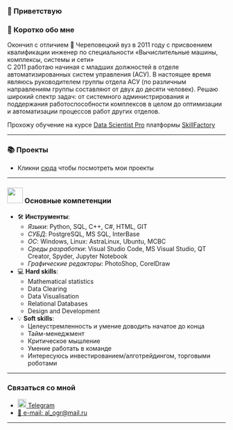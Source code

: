 ### 👋 Приветствую 

### 📜 Коротко обо мне
Окончил с отличием 📕 Череповецкий вуз в 2011 году 
с присвоением квалификации инженер по специальности «Вычислительные машины, комплексы, системы и сети»  
С 2011 работаю начиная с младших должностей в отделе автоматизированных систем управления (АСУ). В настоящее время являюсь руководителем группы отдела АСУ (по различным направлениям группы составляют от двух до десяти человек). Решаю широкий спектр задач: от системного администрирования и поддержания работоспособности комплексов в целом до оптимизации и автоматизации процессов работ других отделов.

Прохожу обучение на курсе [Data Scientist Pro](https://skillfactory.ru/data-scientist-pro) платформы [SkillFactory](https://skillfactory.ru/)  

---
### 📚 Проекты

* Кликни [сюда](https://github.com/al-ogr?tab=repositories) чтобы посмотреть мои проекты
---
### <img src="https://camo.githubusercontent.com/ad38c424479dba43b6ded15fecfde6b53cf9fcd6ff3dc7715d5bcb43f8bbefb8/68747470733a2f2f6d656469612e67697068792e636f6d2f6d656469612f57556c706c634d704f43456d5447427442572f67697068792e676966" height="36px"> Основные компетенции
* 🛠️ **Инструменты**: 
  * *Языки*: Python, SQL, C++, C#, HTML, GIT
  * *СУБД*: PostgreSQL, MS SQL, InterBase
  * *ОС*: Windows, Linux: AstraLinux, Ubuntu, МСВС
  * *Среды разработки*: Visual Studio Code, MS Visual Studio, QT Creator, Spyder, Jupyter Notebook
  * *Графические редакторы*: PhotoShop, CorelDraw
* 💻 **Hard skills**:
  * Mathematical statistics
  * Data Clearing
  * Data Visualisation
  * Relational Databases
  * Design and Development
* 💡 **Soft skills**:
  * Целеустремленность и умение доводить начатое до конца
  * Тайм-менеджмент
  * Критическое мышление
  * Умение работать в команде
  * Интересуюсь инвестированием/алготрейдингом, торговыми роботами
---
###  Связаться со мной
- [<img src="https://img.icons8.com/?size=100&id=k4jADXhS5U1t&format=png&color=000000" height="20px"> Telegram](https://t.me/al_ogr)
- <a href="mailto:al_ogr@mail.ru">📧 e-mail: al_ogr@mail.ru</a>
---

